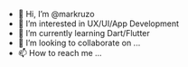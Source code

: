 - 👋 Hi, I’m @markruzo
- 👀 I’m interested in UX/UI/App Development
- 🌱 I’m currently learning Dart/Flutter
- 💞️ I’m looking to collaborate on ...
- 📫 How to reach me ...

<!---
markruzo/markruzo is a ✨ special ✨ repository because its `README.md` (this file) appears on your GitHub profile.
You can click the Preview link to take a look at your changes.
--->
